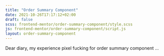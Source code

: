 ```yaml
---
title: "Order Summary Component"
date: 2021-10-26T17:17:12+02:00
draft: false
scss: frontend-mentor/order-summary-component/style.scss
js: frontend-mentor/order-summary-component/script.js
layout: order-summary-component
---
```


Dear diary, my experience pixel fucking for order summary component
...
